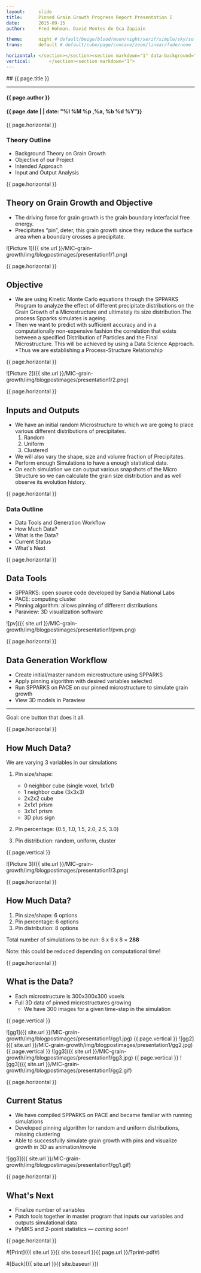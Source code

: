 ```yaml
---
layout:     slide
title:     	Pinned Grain Growth Progress Report Presentation I
date:      	2015-09-15
author:     Fred Hohman, David Montes de Oca Zapiain

theme:		night # default/beige/blood/moon/night/serif/simple/sky/solarized
trans:		default # default/cube/page/concave/zoom/linear/fade/none

horizontal:	</section></section><section markdown="1" data-background="http://ahmetcecen.github.io/project-pages/img/slidebackground.png"><section markdown="1">
vertical:		</section><section markdown="1">
---
```

<section markdown="1" data-background="http://ahmetcecen.github.io/project-pages/img/slidebackground.png"><section markdown="1">
## {{ page.title }}

<hr>

#### {{ page.author }}

#### {{ page.date | | date: "%I %M %p ,%a, %b %d %Y"}}

{{ page.horizontal }}

<!-- Start Writing Below in Markdown -->

# Theory Outline

* Background Theory on Grain Growth
* Objective of our Project
* Intended Approach
* Input and Output Analysis

{{ page.horizontal }}

## Theory on Grain Growth and Objective

* The driving force for grain growth is the grain boundary interfacial free energy. 
* Precipitates “pin”, deter, this grain growth since they reduce the surface area when a boundary crosses a precipitate. 

![Picture 1]({{ site.url }}/MIC-grain-growth/img/blogpostimages/presentation1/1.png)

{{ page.horizontal }}

## Objective 

* We are using Kinetic Monte Carlo equations through the SPPARKS Program to analyze the effect of different precipitate distributions on the Grain Growth of a Microstructure and ultimately its size distribution.The process Spparks simulates is ageing.
 * Then we want to predict with sufficient accuracy and in a computationally non-expensive fashion the correlation that exists between a specified Distribution of Particles and the Final Microstructure. This will be achieved by using a Data Science Approach.
*Thus we are establishing a Process-Structure Relationship 

{{ page.horizontal }}

![Picture 2]({{ site.url }}/MIC-grain-growth/img/blogpostimages/presentation1/2.png)

{{ page.horizontal }}

## Inputs and Outputs

* We have an initial random Microstructure to which we are going to place various different distributions of precipitates. 
	1. Random
	2. Uniform
	3. Clustered
* We will also vary the shape, size and volume fraction of Precipitates. 
* Perform enough Simulations to have a enough statistical data. 
* On each simulation we can output various snapshots of the Micro Structure so we can calculate the grain size distribution and as well observe its evolution history. 

{{ page.horizontal }}

# Data Outline

* Data Tools and Generation Workflow
* How Much Data?
* What is the Data?
* Current Status
* What's Next

{{ page.horizontal }}

## Data Tools

* SPPARKS: open source code developed by Sandia National Labs
* PACE: computing cluster 
* Pinning algorithm: allows pinning of different distributions 
* Paraview: 3D visualization software

![pv]({{ site.url }}/MIC-grain-growth/img/blogpostimages/presentation1/pvm.png)

{{ page.horizontal }}

## Data Generation Workflow

* Create initial/master random microstructure using SPPARKS
* Apply pinning algorithm with desired variables selected
* Run SPPARKS on PACE on our pinned microstructure to simulate grain growth
* View 3D models in Paraview

***

Goal: one button that does it all.

{{ page.horizontal }}

## How Much Data? 

We are varying 3 variables in our simulations

1. Pin size/shape:
	
	* 0 neighbor cube (single voxel, 1x1x1)
	* 1 neighbor cube (3x3x3)
	* 2x2x2 cube
	* 2x1x1 prism
	* 3x1x1 prism
	* 3D plus sign

2. Pin percentage: {0.5, 1.0, 1.5, 2.0, 2.5, 3.0}
3. Pin distribution: random, uniform, cluster

{{ page.vertical }}

![Picture 3]({{ site.url }}/MIC-grain-growth/img/blogpostimages/presentation1/3.png)

{{ page.horizontal }}

## How Much Data? 

1. Pin size/shape: 6 options
2. Pin percentage: 6 options
3. Pin distribution: 8 options

Total number of simulations to be run: 6 x 6 x 8 = **288**

Note: this could be reduced depending on computational time!

{{ page.horizontal }}

## What is the Data?

* Each microstructure is 300x300x300 voxels
* Full 3D data of pinned microstructures growing
	* We have 300 images for a given time-step in the simulation

{{ page.vertical }}

![gg1]({{ site.url }}/MIC-grain-growth/img/blogpostimages/presentation1/gg1.jpg)
{{ page.vertical }}
![gg2]({{ site.url }}/MIC-grain-growth/img/blogpostimages/presentation1/gg2.jpg)
{{ page.vertical }}
![gg3]({{ site.url }}/MIC-grain-growth/img/blogpostimages/presentation1/gg3.jpg)
{{ page.vertical }}
![gg3]({{ site.url }}/MIC-grain-growth/img/blogpostimages/presentation1/gg2.gif)

{{ page.horizontal }}

## Current Status

* We have compiled SPPARKS on PACE and became familiar with running simulations
* Developed pinning algorithm for random and uniform distributions, missing clustering
* Able to successfully simulate grain growth with pins and visualize growth in 3D as animation/movie

![gg3]({{ site.url }}/MIC-grain-growth/img/blogpostimages/presentation1/gg1.gif)

{{ page.horizontal }}

## What's Next

* Finalize number of variables
* Patch tools together in master program that inputs our variables and outputs simulational data 
* PyMKS and 2-point statistics — *coming soon!*

<!-- End Here -->


{{ page.horizontal }}

#[Print]({{ site.url }}{{ site.baseurl }}{{ page.url }}/?print-pdf#)

#[Back]({{ site.url }}{{ site.baseurl }})

</section></section>

